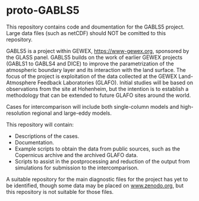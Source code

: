 # proto-GABLS5

This repository contains code and doumentation for the GABLS5 project.
Large data files (such as netCDF) should NOT be comitted to this repository.

GABLS5 is a project within GEWEX, https://www-gewex.org, sponsored by the
GLASS panel. GABLS5 builds on the work of earlier GEWEX projects (GABLS1 
to GABLS4 and DICE) to improve the parametrization of the atmospheric boundary
layer and its interaction with the land surface. The focus of the project
is exploitation of the data collected at the GEWEX Land-Atmosphere Feedback
Laboratories (GLAFO). Initial studies will be based on observations from the
site at Hohenheim, but the intention is to establish a methodology that can be
extended to future GLAFO sites around the world.

Cases for intercomparison will include both single-column models and 
high-resolution regional and large-eddy models.

This repository will contain:
   * Descriptions of the cases.
   * Documentation.
   * Example scripts to obtain the data from public sources, such as the
     Copernicus archive and the archived GLAFO data.
   * Scripts to assist in the postprocessing and reduction of the output from
     simulations for submission to the intercomparison.

A suitable repository for the main diagnostic files for the project has yet
to be identified, though some data may be placed on www.zenodo.org, but this
repository is not suitable for those files.
